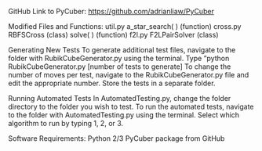 GitHub Link to PyCuber: https://github.com/adrianliaw/PyCuber

Modified Files and Functions:
util.py 
a_star_search( )        (function)
cross.py 
RBFSCross         (class)
solve( )            (function)
f2l.py 
F2LPairSolver        (class)

Generating New Tests
To generate additional test files, navigate to the folder with RubikCubeGenerator.py using the terminal.
Type “python RubikCubeGenerator.py [number of tests to generate]
To change the number of moves per test, navigate to the RubikCubeGenerator.py file and edit the appropriate number.
Store the tests in a separate folder.

Running Automated Tests
In AutomatedTesting.py, change the folder directory to the folder you wish to test.
To run the automated tests, navigate to the folder with AutomatedTesting.py using the terminal.
Select which algorithm to run by typing 1, 2, or 3. 

Software Requirements:
Python 2/3
PyCuber package from GitHub
